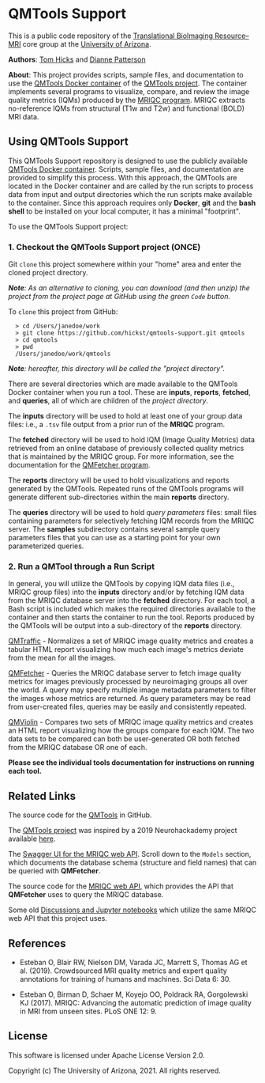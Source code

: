 ﻿# QMTools Support

This is a public code repository of the [Translational BioImaging Resource–MRI](https://research.arizona.edu/facilities/core-facilities/translational-bioimaging-resource-mri) core group at the [University of Arizona](https://www.arizona.edu/).

**Authors**: [Tom Hicks](https://github.com/hickst) and [Dianne Patterson](https://github.com/dkp)

**About**: This project provides scripts, sample files, and documentation to use the [QMTools Docker container](https://hub.docker.com/repository/docker/hickst/qmtools) of the [QMTools project](https://github.com/hickst/qmtools). The container implements several programs to visualize, compare, and review the image quality metrics (IQMs) produced by the [MRIQC program](https://github.com/poldracklab/mriqc). MRIQC extracts no-reference IQMs from structural (T1w and T2w) and functional (BOLD) MRI data.

## Using QMTools Support

This QMTools Support repository is designed to use the publicly available [QMTools Docker container](https://hub.docker.com/repository/docker/hickst/qmtools). Scripts, sample files, and documentation are provided to simplify this process. With this approach, the QMTools are located in the Docker container and are called by the run scripts to process data from input and output directories which the run scripts make available to the container. Since this approach requires only **Docker**, **git** and the **bash shell** to be installed on your local computer, it has a minimal "footprint".

To use the QMTools Support project:

### 1. Checkout the QMTools Support project (ONCE)

Git `clone` this project somewhere within your "home" area and enter the cloned project directory.

***Note**: As an alternative to cloning, you can download (and then unzip) the project from the project page at GitHub using the green `Code` button.*

To `clone` this project from GitHub:
```
  > cd /Users/janedoe/work
  > git clone https://github.com/hickst/qmtools-support.git qmtools
  > cd qmtools
  > pwd
  /Users/janedoe/work/qmtools
```

***Note**: hereafter, this directory will be called the "project directory".*

There are several directories which are made available to the QMTools Docker container when you run a tool. These are **inputs**, **reports**, **fetched**, and **queries**, all of which are children of the _project directory_.

The **inputs** directory will be used to hold at least one of your group data files: i.e., a `.tsv` file output from a prior run of the __MRIQC__ program.

The **fetched** directory will be used to hold IQM (Image Quality Metrics) data retrieved from an online database of previously collected quality metrics that is maintained by the MRIQC group. For more information, see the documentation for the [QMFetcher program](https://github.com/hickst/qmtools-support/blob/master/docs/QMFetcher.md).

The **reports** directory will be used to hold visualizations and reports generated by the QMTools. Repeated runs of the QMTools programs will generate different sub-directories within the main **reports** directory.

The **queries** directory will be used to hold _query parameters_ files: small files containing parameters for selectively fetching IQM records from the MRIQC server. The **samples** subdirectory contains several sample query parameters files that you can use as a starting point for your own parameterized queries. 

### 2. Run a QMTool through a Run Script

In general, you will utilize the QMTools by copying IQM data files (i.e., MRIQC group files) into the **inputs** directory and/or by fetching IQM data from the MRIQC database server into the **fetched** directory. For each tool, a Bash script is included which makes the required directories available to the container and then starts the container to run the tool. Reports produced by the QMTools will be output into a sub-directory of the **reports** directory.

[QMTraffic](https://github.com/hickst/qmtools-support/docs/QMTraffic.md) - Normalizes a set of MRIQC image quality metrics and creates a tabular HTML report visualizing how much each image's metrics deviate from the mean for all the images.

[QMFetcher](https://github.com/hickst/qmtools-support/docs/QMFetcher.md) - Queries the MRIQC database server to fetch image quality metrics for images previously processed by neuroimaging groups all over the world. A query may specify multiple image metadata parameters to filter the images whose metrics are returned. As query parameters may be read from user-created files, queries may be easily and consistently repeated.

[QMViolin](https://github.com/hickst/qmtools-support/docs/QMViolin.md) - Compares two sets of MRIQC image quality metrics and creates an HTML report visualizing how the groups compare for each IQM. The two data sets to be compared can both be user-generated OR both fetched from the MRIQC database OR one of each.

**Please see the individual tools documentation for instructions on running each tool.**
## Related Links

The source code for the [QMTools](https://github.com/hickst/qmtools) in GitHub.

The [QMTools project](https://github.com/hickst/qmtools) was inspired by a 2019 Neurohackademy project available [here](https://github.com/elizabethbeard/mriqception).

The [Swagger UI for the MRIQC web API](https://mriqc.nimh.nih.gov). Scroll down to the `Models` section, which documents the database schema (structure and field names) that can be queried with **QMFetcher**.

The source code for the [MRIQC web API](https://mriqc.nimh.nih.gov/), which provides the API that **QMFetcher** uses to query the MRIQC database.

Some old [Discussions and Jupyter notebooks](https://www.kaggle.com/chrisfilo/mriqc/code) which utilize the same MRIQC web API that this project uses.

## References

- Esteban O, Blair RW, Nielson DM, Varada JC, Marrett S, Thomas AG et al. (2019). Crowdsourced MRI quality metrics and expert quality annotations for training of humans and machines. Sci Data 6: 30.

- Esteban O, Birman D, Schaer M, Koyejo OO, Poldrack RA, Gorgolewski KJ (2017). MRIQC: Advancing the automatic prediction of image quality in MRI from unseen sites. PLoS ONE 12: 9.

## License

This software is licensed under Apache License Version 2.0.

Copyright (c) The University of Arizona, 2021. All rights reserved.
